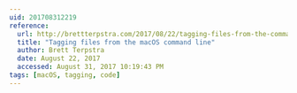 ```yaml
---
uid: 201708312219
reference:
  url: http://brettterpstra.com/2017/08/22/tagging-files-from-the-command-line/
  title: "Tagging files from the macOS command line"
  author: Brett Terpstra
  date: August 22, 2017
  accessed: August 31, 2017 10:19:43 PM
tags: [macOS, tagging, code]
---
```

